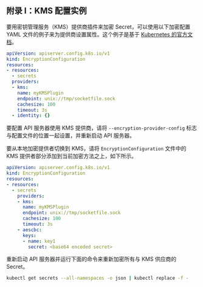 ## 附录 I：KMS 配置实例

要用密钥管理服务（KMS）提供商插件来加密 Secret，可以使用以下加密配置 YAML 文件的例子来为提供商设置属性。这个例子是基于 [Kubernetes 的官方文档](https://kubernetes.io/docs/tasks/administer-cluster/kms-provider/)。

```yaml
apiVersion: apiserver.config.k8s.io/v1
kind: EncryptionConfiguration
resources:
- resources:
  - secrets
  providers:
  - kms:
    name: myKMSPlugin
    endpoint: unix://tmp/socketfile.sock
    cachesize: 100
    timeout: 3s
  - identity: {}
```

要配置 API 服务器使用 KMS 提供商，请将 `--encryption-provider-config` 标志与配置文件的位置一起设置，并重新启动 API 服务器。

要从本地加密提供者切换到 KMS，请将 `EncryptionConfiguration` 文件中的 KMS 提供者部分添加到当前加密方法之上，如下所示。

```yaml
apiVersion: apiserver.config.k8s.io/v1
kind: EncryptionConfiguration
resources:
- resources:
  - secrets
    providers:
    - kms:
      name: myKMSPlugin
      endpoint: unix://tmp/socketfile.sock
      cachesize: 100
      timeout: 3s
    - aescbc:
      keys:
      - name: key1
        secret: <base64 encoded secret>
```

重新启动 API 服务器并运行下面的命令来重新加密所有与 KMS 供应商的 Secret。

```sh
kubectl get secrets --all-namespaces -o json | kubectl replace -f -
```